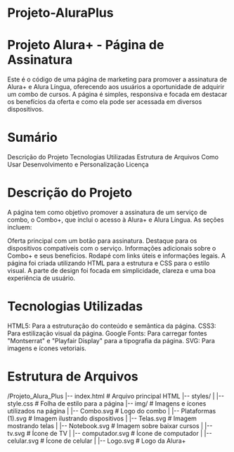 # Projeto-AluraPlus

# Projeto Alura+ - Página de Assinatura 

Este é o código de uma página de marketing para promover a assinatura de Alura+ e Alura Língua, oferecendo aos usuários a oportunidade de adquirir um combo de cursos. A página é simples, responsiva e focada em destacar os benefícios da oferta e como ela pode ser acessada em diversos dispositivos.

# Sumário

Descrição do Projeto
Tecnologias Utilizadas
Estrutura de Arquivos
Como Usar
Desenvolvimento e Personalização
Licença

# Descrição do Projeto

A página tem como objetivo promover a assinatura de um serviço de combo, o Combo+, que inclui o acesso à Alura+ e Alura Língua. As seções incluem:

Oferta principal com um botão para assinatura.
Destaque para os dispositivos compatíveis com o serviço.
Informações adicionais sobre o Combo+ e seus benefícios.
Rodapé com links úteis e informações legais.
A página foi criada utilizando HTML para a estrutura e CSS para o estilo visual. A parte de design foi focada em simplicidade, clareza e uma boa experiência de usuário.

# Tecnologias Utilizadas

HTML5: Para a estruturação do conteúdo e semântica da página.
CSS3: Para estilização visual da página.
Google Fonts: Para carregar fontes "Montserrat" e "Playfair Display" para a tipografia da página.
SVG: Para imagens e ícones vetoriais.

# Estrutura de Arquivos

/Projeto_Alura_Plus
|-- index.html                # Arquivo principal HTML
|-- styles/
|   |-- style.css             # Folha de estilo para a página
|-- img/                   # Imagens e ícones utilizados na página
|   |-- Combo.svg             # Logo do combo
|   |-- Plataformas (1).svg  # Imagem ilustrando dispositivos
|   |-- Telas.svg             # Imagem mostrando telas
|   |-- Notebook.svg          # Imagem sobre baixar cursos
|   |-- tv.svg                # Ícone de TV
|   |-- computador.svg        # Ícone de computador
|   |-- celular.svg           # Ícone de celular
|   |-- Logo.svg              # Logo da Alura+



